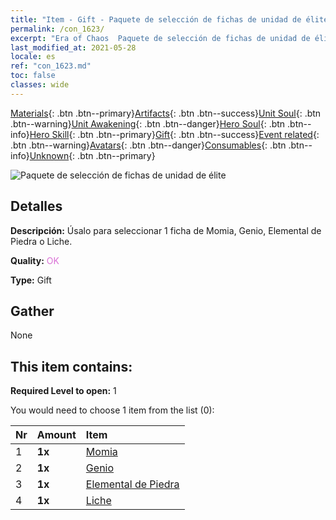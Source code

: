 ```yaml
---
title: "Item - Gift - Paquete de selección de fichas de unidad de élite"
permalink: /con_1623/
excerpt: "Era of Chaos  Paquete de selección de fichas de unidad de élite"
last_modified_at: 2021-05-28
locale: es
ref: "con_1623.md"
toc: false
classes: wide
---
```

 [Materials](/ItemsES/){: .btn .btn--primary}[Artifacts](/ItemsES/Artifacts/){: .btn .btn--success}[Unit Soul](/ItemsES/UnitSoul/){: .btn .btn--warning}[Unit Awakening](/ItemsES/UnitAwakening/){: .btn .btn--danger}[Hero Soul](/ItemsES/HeroSoul/){: .btn .btn--info}[Hero Skill](/ItemsES/HeroSkill/){: .btn .btn--primary}[Gift](/ItemsES/Gift/){: .btn .btn--success}[Event related](/ItemsES/Events/){: .btn .btn--warning}[Avatars](/ItemsES/Avatars/){: .btn .btn--danger}[Consumables](/ItemsES/Consumables/){: .btn .btn--info}[Unknown](/ItemsES/Unknown/){: .btn .btn--primary}

 ![Paquete de selección de fichas de unidad de élite](/images/t/i_907239.png)

## Detalles
 **Descripción:** Úsalo para seleccionar 1 ficha de Momia, Genio, Elemental de Piedra o Liche.

 **Quality:** <span style="color: #DA70D6">OK</span>

 **Type:** Gift

## Gather

  None

## This item contains:

 **Required Level to open:** 1

 You would need to choose 1 item from the list (0):

  | Nr | Amount |     Item    |
  |:---|:-------|:------------|
  | 1 |  **1x** | [Momia](/ItemsES/unt_215/) |  | 
  | 2 |  **1x** | [Genio](/ItemsES/unt_239/) |  | 
  | 3 |  **1x** | [Elemental de Piedra](/ItemsES/unt_266/) |  | 
  | 4 |  **1x** | [Liche](/ItemsES/unt_212/) |  | 

